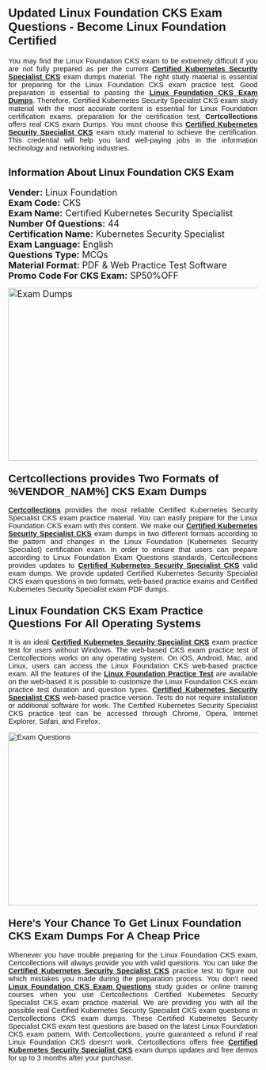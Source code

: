 <h1><span style="font-size:24px"><span style="font-family:Calibri,sans-serif"><strong>Updated Linux Foundation CKS Exam Questions - Become Linux Foundation Certified</strong></span></span></h1> <p style="text-align:justify"><span style="font-size:11pt"><span style="font-family:Calibri,sans-serif">You may find the Linux Foundation CKS exam to be extremely difficult if you are not fully prepared as per the current <u><strong>Certified Kubernetes Security Specialist CKS</strong></u> exam dumps material. The right study material is essential for preparing for the Linux Foundation CKS exam practice test. Good preparation is essential to passing the <a href="https://www.certcollections.com/cks-exam-questions"><u><strong>Linux Foundation CKS Exam Dumps</strong></u></a>. Therefore, Certified Kubernetes Security Specialist CKS exam study material with the most accurate content is essential for Linux Foundation certification exams. preparation for the certification test, <strong>Certcollections</strong> offers real CKS exam Dumps. You must choose this <u><strong>Certified Kubernetes Security Specialist CKS</strong></u> exam study material to achieve the certification. This credential will help you land well-paying jobs in the information technology and networking industries.</span></span></p> <h2 style="text-align:justify"><strong><span style="font-size:20px">Information About Linux Foundation CKS Exam</span></strong></h2> <p style="text-align:justify"><span style="font-size:18px"><strong>Vender:</strong> Linux Foundation<br /> <strong>Exam Code:</strong> CKS<br /> <strong>Exam Name:</strong> Certified Kubernetes Security Specialist<br /> <strong>Number Of Questions:</strong> 44<br /> <strong>Certification Name:</strong> Kubernetes Security Specialist<br /> <strong>Exam Language:</strong> English<br /> <strong>Questions Type:</strong> MCQs<br /> <strong>Material Format:</strong> PDF & Web Practice Test Software<br /> <strong>Promo Code For CKS Exam:</strong> SP50%OFF</span></p> <p style="text-align:justify"><span style="font-size:18px"><a href="https://www.certcollections.com/cks-exam-questions" rel="no-follow"><img alt="Exam Dumps" src="https://www.certcollections.com/uploads/content/certcollections.jpg" style="height:350px; width:750px" /></a></span></p> <h3><span style="font-size:22px"><span style="font-family:Calibri,sans-serif"><strong>Certcollections provides Two Formats of %VENDOR_NAM%] CKS Exam Dumps</strong></span></span></h3> <p style="text-align:justify"><span style="font-size:11pt"><span style="font-family:Calibri,sans-serif"><a href="https://www.certcollections.com/"><u><strong>Certcollections</strong></u></a> provides the most reliable Certified Kubernetes Security Specialist CKS exam practice material. You can easily prepare for the Linux Foundation CKS exam with this content. We make our <u><strong>Certified Kubernetes Security Specialist CKS</strong></u> exam dumps in two different formats according to the pattern and changes in the Linux Foundation (Kubernetes Security Specialist) certification exam. In order to ensure that users can prepare according to Linux Foundation Exam Questions standards, Certcollections provides updates to <u><strong>Certified Kubernetes Security Specialist CKS</strong></u> valid exam dumps. We provide updated Certified Kubernetes Security Specialist CKS exam questions in two formats, web-based practice exams and Certified Kubernetes Security Specialist exam PDF dumps.</span></span></p> <h3><span style="font-size:22px"><span style="font-family:Calibri,sans-serif"><strong>Linux Foundation CKS Exam Practice Questions For All Operating Systems</strong></span></span></h3> <p style="text-align:justify"><span style="font-size:11pt"><span style="font-family:Calibri,sans-serif">It is an ideal <u><strong>Certified Kubernetes Security Specialist CKS</strong></u> exam practice test for users without Windows. The web-based CKS exam practice test of Certcollections works on any operating system. On iOS, Android, Mac, and Linux, users can access the Linux Foundation CKS web-based practice exam. All the features of the <a href="https://www.certcollections.com/linux-foundation-exam-dumps"><u><strong>Linux Foundation Practice Test</strong></u></a> are available on the web-based It is possible to customize the Linux Foundation CKS exam practice test duration and question types. <u><strong>Certified Kubernetes Security Specialist CKS</strong></u> web-based practice version. Tests do not require installation or additional software for work. The Certified Kubernetes Security Specialist CKS practice test can be accessed through Chrome, Opera, Internet Explorer, Safari, and Firefox.</span></span></p> <p style="text-align:justify"><span style="font-size:11pt"><span style="font-family:Calibri,sans-serif"><a href="https://www.certcollections.com/cks-exam-questions" rel="no-follow"><img alt="Exam Questions" src="https://www.certcollections.com/uploads/content/55597321.jpg" style="height:350px; width:750px" /></a></span></span></p> <h3><span style="font-size:22px"><span style="font-family:Calibri,sans-serif"><strong>Here's Your Chance To Get Linux Foundation CKS Exam Dumps For A Cheap Price</strong></span></span></h3> <p style="text-align:justify"><span style="font-size:11pt"><span style="font-family:Calibri,sans-serif">Whenever you have trouble preparing for the Linux Foundation CKS exam, Certcollections will always provide you with valid questions. You can take the <u><strong>Certified Kubernetes Security Specialist CKS</strong></u> practice test to figure out which mistakes you made during the preparation process. You don't need <a href="https://www.certcollections.com/cks-exam-questions"><u><strong>Linux Foundation CKS Exam Questions</strong></u></a> study guides or online training courses when you use Certcollections Certified Kubernetes Security Specialist CKS exam practice material. We are providing you with all the possible real Certified Kubernetes Security Specialist CKS exam questions in Certcollections CKS exam dumps. These Certified Kubernetes Security Specialist CKS exam test questions are based on the latest Linux Foundation CKS exam pattern. With Certcollections, you're guaranteed a refund if real Linux Foundation CKS doesn't work. Certcollections offers free <u><strong>Certified Kubernetes Security Specialist CKS</strong></u> exam dumps updates and free demos for up to 3 months after your purchase.</span></span></p>
